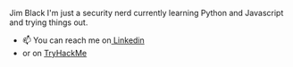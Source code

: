 

Jim Black
I'm just a security nerd currently learning Python and Javascript and trying things out.
- 📫 You can reach me on<a href=https://www.linkedin.com/in/the-jim-black/> Linkedin</a>
- or on <a href=https://tryhackme.com/p/islasec> TryHackMe </a>
<!---

--->
